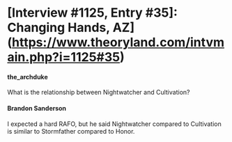 # [Interview #1125, Entry #35]: Changing Hands, AZ](https://www.theoryland.com/intvmain.php?i=1125#35)

#### the\_archduke

What is the relationship between Nightwatcher and Cultivation?

#### Brandon Sanderson

I expected a hard RAFO, but he said Nightwatcher compared to Cultivation is similar to Stormfather compared to Honor.

